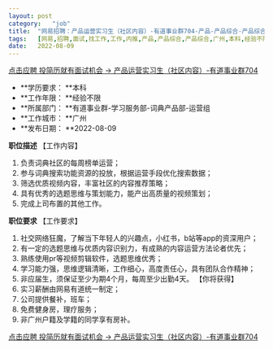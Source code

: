 ```yaml
---
layout:	post
category:	"job"
title:	"网易招聘：产品运营实习生（社区内容）-有道事业群704-产品-产品综合-产品综合-广州本科经验不限"
tags:	[网易,招聘,面试,找工作,工作,内推,产品,产品综合,产品综合,广州,本科,经验不限]
date:	2022-08-09
---
```


[点击应聘 投简历就有面试机会 -> 产品运营实习生（社区内容）-有道事业群704](http://mobile.bole.netease.com/bole/boleDetail?id=41877&employeeId=346f03c3cda5f04c&key=all)



- **学历要求： **本科
- **工作年限： **经验不限
- **所属部门： **有道事业群-学习服务部-词典产品部-运营组
- **工作城市： **广州
- **发布日期： **2022-08-09



**职位描述**
【工作内容】
1. 负责词典社区的每周榜单运营；
2. 参与词典搜索功能资源的投放，根据运营手段优化搜索数据；
3. 筛选优质视频内容，丰富社区的内容推荐策略；
4. 具有优秀的选题思维与策划能力，能产出高质量的视频策划；
5. 完成上司布置的其他工作。



**职位要求**
【工作要求】
1. 社交网络狂魔，了解当下年轻人的兴趣点，小红书，b站等app的资深用户；
2. 有一定的选题思维与优质内容识别力，有成熟的内容运营方法论者优先；
3. 熟练使用pr等视频剪辑软件，选题思维优秀；
4. 学习能力强，思维逻辑清晰，工作细心，高度责任心，具有团队合作精神；
5. 非应届生，须保证至少为期4个月，每周至少出勤4天。
【你将获得】
1. 实习薪酬由网易有道统一制定；
2. 公司提供餐补，班车；
3. 免费健身房，理疗服务；
4. 非广州户籍及学籍的同学享有房补。



[点击应聘 投简历就有面试机会 -> 产品运营实习生（社区内容）-有道事业群704](http://mobile.bole.netease.com/bole/boleDetail?id=41877&employeeId=346f03c3cda5f04c&key=all)